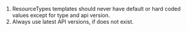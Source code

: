 1. ResourceTypes templates should never have default or hard coded values except for type and api version.
2. Always use latest API versions, if does not exist.